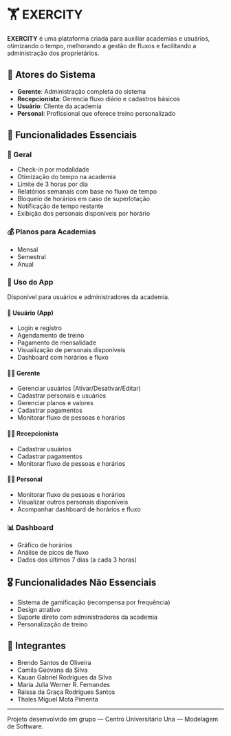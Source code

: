 
# 🏋️ EXERCITY

**EXERCITY** é uma plataforma criada para auxiliar academias e usuários, otimizando o tempo, melhorando a gestão de fluxos e facilitando a administração dos proprietários.

## 👥 Atores do Sistema
- **Gerente**: Administração completa do sistema  
- **Recepcionista**: Gerencia fluxo diário e cadastros básicos  
- **Usuário**: Cliente da academia  
- **Personal**: Profissional que oferece treino personalizado

## 🚀 Funcionalidades Essenciais

### 🔹 Geral
- Check-in por modalidade  
- Otimização do tempo na academia  
- Limite de 3 horas por dia  
- Relatórios semanais com base no fluxo de tempo  
- Bloqueio de horários em caso de superlotação  
- Notificação de tempo restante  
- Exibição dos personais disponíveis por horário

### 💰 Planos para Academias
- Mensal  
- Semestral  
- Anual

### 📱 Uso do App
Disponível para usuários e administradores da academia.

#### 👤 Usuário (App)
- Login e registro  
- Agendamento de treino  
- Pagamento de mensalidade  
- Visualização de personais disponíveis  
- Dashboard com horários e fluxo

#### 👨‍💼 Gerente
- Gerenciar usuários (Ativar/Desativar/Editar)  
- Cadastrar personais e usuários  
- Gerenciar planos e valores  
- Cadastrar pagamentos  
- Monitorar fluxo de pessoas e horários

#### 🧑‍💼 Recepcionista
- Cadastrar usuários  
- Cadastrar pagamentos  
- Monitorar fluxo de pessoas e horários

#### 🏋️‍♂️ Personal
- Monitorar fluxo de pessoas e horários  
- Visualizar outros personais disponíveis  
- Acompanhar dashboard de horários e fluxo

### 📊 Dashboard
- Gráfico de horários  
- Análise de picos de fluxo  
- Dados dos últimos 7 dias (a cada 3 horas)

## 🎖️ Funcionalidades Não Essenciais
- Sistema de gamificação (recompensa por frequência)  
- Design atrativo  
- Suporte direto com administradores da academia  
- Personalização de treino

## 🚧 Integrantes
- Brendo Santos de Oliveira
- Camila Geovana da Silva
- Kauan Gabriel Rodrigues da Silva
- Maria Julia Werner R. Fernandes
- Raissa da Graça Rodrigues Santos
- Thales Miguel Mota Pimenta


---

Projeto desenvolvido em grupo — Centro Universitário Una — Modelagem de Software.
